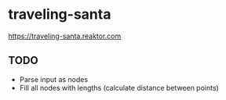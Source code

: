 # traveling-santa

https://traveling-santa.reaktor.com

## TODO

- Parse input as nodes
- Fill all nodes with lengths (calculate distance between points)

